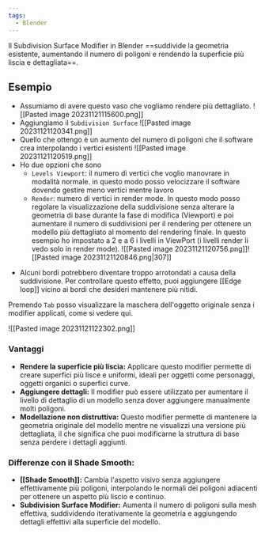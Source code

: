 ```yaml
---
tags:
  - Blender
---
```

Il Subdivision Surface Modifier in Blender ==suddivide la geometria esistente, aumentando il numero di poligoni e rendendo la superficie più liscia e dettagliata==.

## Esempio

* Assumiamo di avere questo vaso che vogliamo rendere più dettagliato.
![[Pasted image 20231121115600.png]]
* Aggiungiamo il `Subdivision Surface`
![[Pasted image 20231121120341.png]]
* Quello che ottengo è un aumento del numero di poligoni che il software crea interpolando i vertici esistenti
![[Pasted image 20231121120519.png]]
* Ho due opzioni che sono
	* `Levels Viewport`: il numero di vertici che voglio manovrare in modalità normale. in questo modo posso velocizzare il software dovendo gestire meno vertici mentre lavoro
	* `Render`: numero di vertici in render mode.
In questo modo posso regolare la visualizzazione della suddivisione senza alterare la geometria di base durante la fase di modifica (Viewport) e poi aumentare il numero di suddivisioni per il rendering per ottenere un modello più dettagliato al momento del rendering finale.
In questo esempio ho impostato a 2 e a 6 i livelli in ViewPort (i livelli render li vedo solo in render mode).
![[Pasted image 20231121120756.png]]![[Pasted image 20231121120846.png|307]]

- Alcuni bordi potrebbero diventare troppo arrotondati a causa della suddivisione. Per controllare questo effetto, puoi aggiungere [[Edge loop]] vicino ai bordi che desideri mantenere più nitidi.

Premendo `Tab` posso visualizzare la maschera dell'oggetto originale senza i modifier applicati, come si vedere qui.

![[Pasted image 20231121122302.png]]

### Vantaggi
- **Rendere la superficie più liscia:** Applicare questo modifier permette di creare superfici più lisce e uniformi, ideali per oggetti come personaggi, oggetti organici o superfici curve.  
- **Aggiungere dettagli:** Il modifier può essere utilizzato per aumentare il livello di dettaglio di un modello senza dover aggiungere manualmente molti poligoni.
- **Modellazione non distruttiva:** Questo modifier permette di mantenere la geometria originale del modello mentre ne visualizzi una versione più dettagliata, il che significa che puoi modificarne la struttura di base senza perdere i dettagli aggiunti.

### Differenze con il Shade Smooth:

- **[[Shade Smooth]]:** Cambia l'aspetto visivo senza aggiungere effettivamente più poligoni, interpolando le normali dei poligoni adiacenti per ottenere un aspetto più liscio e continuo.    
- **Subdivision Surface Modifier:** Aumenta il numero di poligoni sulla mesh effettiva, suddividendo iterativamente la geometria e aggiungendo dettagli effettivi alla superficie del modello.